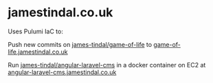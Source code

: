 
# jamestindal.co.uk

Uses Pulumi IaC to:

Push new commits on [james-tindal/game-of-life](https://github.com/james-tindal/game-of-life) to [game-of-life.jamestindal.co.uk](https://game-of-life.jamestindal.co.uk)

Run [james-tindal/angular-laravel-cms](https://github.com/james-tindal/angular-laravel-cms) in a docker container on EC2 at [angular-laravel-cms.jamestindal.co.uk](https://angular-laravel-cms.jamestindal.co.uk)

